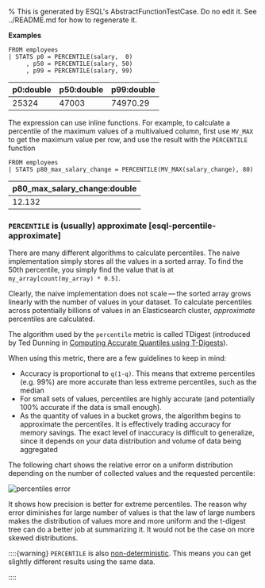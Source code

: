 % This is generated by ESQL's AbstractFunctionTestCase. Do no edit it. See ../README.md for how to regenerate it.

**Examples**

```esql
FROM employees
| STATS p0 = PERCENTILE(salary,  0)
     , p50 = PERCENTILE(salary, 50)
     , p99 = PERCENTILE(salary, 99)
```

| p0:double | p50:double | p99:double |
| --- | --- | --- |
| 25324 | 47003 | 74970.29 |

The expression can use inline functions. For example, to calculate a percentile of the maximum values of a multivalued column, first use `MV_MAX` to get the maximum value per row, and use the result with the `PERCENTILE` function

```esql
FROM employees
| STATS p80_max_salary_change = PERCENTILE(MV_MAX(salary_change), 80)
```

| p80_max_salary_change:double |
| --- |
| 12.132 |


### `PERCENTILE` is (usually) approximate [esql-percentile-approximate]

There are many different algorithms to calculate percentiles. The naive implementation simply stores all the values in a sorted array. To find the 50th percentile, you simply find the value that is at `my_array[count(my_array) * 0.5]`.

Clearly, the naive implementation does not scale — the sorted array grows linearly with the number of values in your dataset. To calculate percentiles across potentially billions of values in an Elasticsearch cluster, *approximate* percentiles are calculated.

The algorithm used by the `percentile` metric is called TDigest (introduced by Ted Dunning in [Computing Accurate Quantiles using T-Digests](https://github.com/tdunning/t-digest/blob/master/docs/t-digest-paper/histo.pdf)).

When using this metric, there are a few guidelines to keep in mind:

* Accuracy is proportional to `q(1-q)`. This means that extreme percentiles (e.g. 99%) are more accurate than less extreme percentiles, such as the median
* For small sets of values, percentiles are highly accurate (and potentially 100% accurate if the data is small enough).
* As the quantity of values in a bucket grows, the algorithm begins to approximate the percentiles. It is effectively trading accuracy for memory savings. The exact level of inaccuracy is difficult to generalize, since it depends on your data distribution and volume of data being aggregated

The following chart shows the relative error on a uniform distribution depending on the number of collected values and the requested percentile:

![percentiles error](/images/percentiles_error.png "")

It shows how precision is better for extreme percentiles. The reason why error diminishes for large number of values is that the law of large numbers makes the distribution of values more and more uniform and the t-digest tree can do a better job at summarizing it. It would not be the case on more skewed distributions.

::::{warning}
`PERCENTILE` is also [non-deterministic](https://en.wikipedia.org/wiki/Nondeterministic_algorithm). This means you can get slightly different results using the same data.

::::




